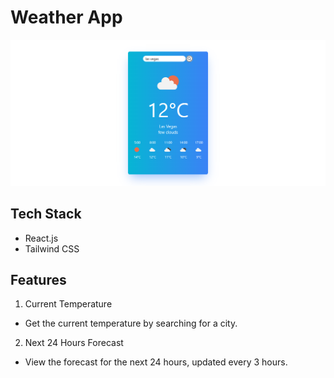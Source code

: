 # Weather App

![Weather App Screenshot](./assets/Screenshot.png)

## Tech Stack
- React.js
- Tailwind CSS

## Features
 1. Current Temperature
   - Get the current temperature by searching for a city.
 2. Next 24 Hours Forecast
   - View the forecast for the next 24 hours, updated every 3 hours.
